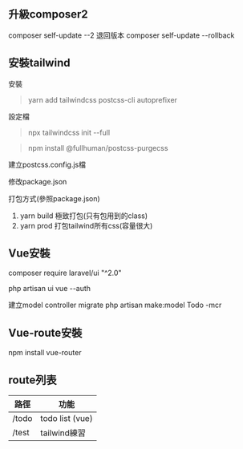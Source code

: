 ## 升級composer2
composer self-update --2
退回版本
composer self-update --rollback


## 安裝tailwind

安裝
> yarn add tailwindcss postcss-cli autoprefixer

設定檔
> npx tailwindcss init --full

> npm install @fullhuman/postcss-purgecss

建立postcss.config.js檔

修改package.json

打包方式(參照package.json)
1. yarn build 極致打包(只有包用到的class)
2. yarn prod 打包tailwind所有css(容量很大)

## Vue安裝

composer require laravel/ui "^2.0"

php artisan ui vue --auth

建立model controller migrate
php artisan make:model Todo -mcr

## Vue-route安裝
npm install vue-router

## route列表

|路徑|功能|
|---|---|
|/todo|todo list (vue)|
|/test|tailwind練習|